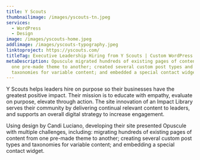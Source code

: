 ```yaml
---
title: Y Scouts
thumbnailimage: /images/yscouts-tn.jpeg
services:
  - WordPress
  - Design
image: /images/yscouts-home.jpeg
addlimage: /images/yscouts-typography.jpeg
linktoproject: https://yscouts.com/
titleTag: Executive Leadership Hiring from Y Scouts | Custom WordPress Development
metaDescription: Opuscule migrated hundreds of existing pages of content from
  one pre-made theme to another; created several custom post types and
  taxonomies for variable content; and embedded a special contact widget
---
```

Y Scouts helps leaders hire on purpose so their businesses have the greatest positive impact. Their mission is to educate with empathy, evaluate on purpose, elevate through action. The site innovation of an Impact Library serves their community by delivering continual relevant content to leaders, and supports an overall digital strategy to increase engagement.

Using design by Candi Luciano, developing their site presented Opuscule with multiple challenges, including: migrating hundreds of existing pages of content from one pre-made theme to another; creating several custom post types and taxonomies for variable content; and embedding a special contact widget.